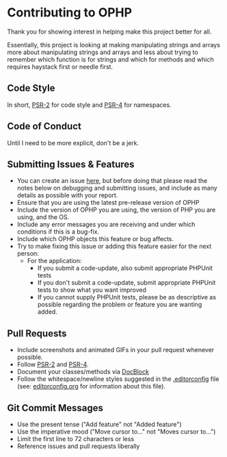 # Contributing to OPHP

Thank you for showing interest in helping make this project better for all.

Essentially, this project is looking at making manipulating strings and arrays more about manipulating strings and arrays and less about trying to remember which function is for strings and which for methods and which requires haystack first or needle first.

## Code Style
In short, [PSR-2](https://github.com/php-fig/fig-standards/blob/master/accepted/PSR-2-coding-style-guide.md) for code style and [PSR-4](https://github.com/php-fig/fig-standards/blob/master/accepted/PSR-4-autoloader.md) for namespaces.

## Code of Conduct
Until I need to be more explicit, don't be a jerk.

## Submitting Issues & Features

* You can create an issue [here](https://github.com/ericpoe/ophp/issues/new), but
  before doing that please read the notes below on debugging and submitting issues,
  and include as many details as possible with your report.
* Ensure that you are using the latest pre-release version of OPHP
* Include the version of OPHP you are using, the version of PHP you are using, and the OS.
* Include any error messages you are receiving and under which conditions if this is a bug-fix.
* Include which OPHP objects this feature or bug affects.
* Try to make fixing this issue or adding this feature easier for the next person:
  * For the application:
    * If you submit a code-update, also submit appropriate PHPUnit tests
    * If you don't submit a code-update, submit appropriate PHPUnit tests to show what you want improved
    * If you cannot supply PHPUnit tests, please be as descriptive as possible regarding the problem or feature you are wanting added.

## Pull Requests

* Include screenshots and animated GIFs in your pull request whenever possible.
* Follow [PSR-2](https://github.com/php-fig/fig-standards/blob/master/accepted/PSR-2-coding-style-guide.md) and [PSR-4](https://github.com/php-fig/fig-standards/blob/master/accepted/PSR-4-autoloader.md).
* Document your classes/methods via [DocBlock](http://www.phpdoc.org/docs/latest/guides/docblocks.html)
* Follow the whitespace/newline styles suggested in the [.editorconfig](.editorconfig) file (see: [editorconfig.org](http://editorconfig.org/) for information about this file).

## Git Commit Messages

* Use the present tense ("Add feature" not "Added feature")
* Use the imperative mood ("Move cursor to..." not "Moves cursor to...")
* Limit the first line to 72 characters or less
* Reference issues and pull requests liberally
